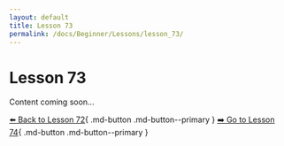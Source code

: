 ```yaml
---
layout: default
title: Lesson 73
permalink: /docs/Beginner/Lessons/lesson_73/
---
```


# Lesson 73

Content coming soon...

[⬅️ Back to Lesson 72](lesson_72.md){ .md-button .md-button--primary }  [➡️ Go to Lesson 74](lesson_74.md){ .md-button .md-button--primary }
